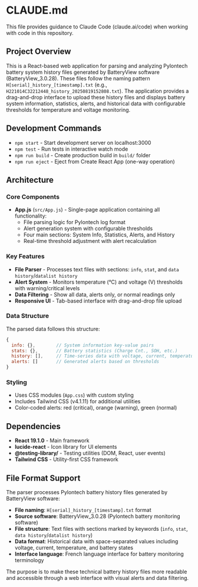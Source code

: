 # CLAUDE.md

This file provides guidance to Claude Code (claude.ai/code) when working with code in this repository.

## Project Overview

This is a React-based web application for parsing and analyzing Pylontech battery system history files generated by BatteryView software (BatteryView_3.0.28). These files follow the naming pattern `H[serial]_history_[timestamp].txt` (e.g., `H221014C32212448_history_20250819152808.txt`). The application provides a drag-and-drop interface to upload these history files and displays battery system information, statistics, alerts, and historical data with configurable thresholds for temperature and voltage monitoring.

## Development Commands

- `npm start` - Start development server on localhost:3000
- `npm test` - Run tests in interactive watch mode
- `npm run build` - Create production build in `build/` folder
- `npm run eject` - Eject from Create React App (one-way operation)

## Architecture

### Core Components

- **App.js** (`src/App.js`) - Single-page application containing all functionality:
  - File parsing logic for Pylontech log format
  - Alert generation system with configurable thresholds
  - Four main sections: System Info, Statistics, Alerts, and History
  - Real-time threshold adjustment with alert recalculation

### Key Features

- **File Parser** - Processes text files with sections: `info`, `stat`, and `data history`/`datalist history`
- **Alert System** - Monitors temperature (°C) and voltage (V) thresholds with warning/critical levels
- **Data Filtering** - Show all data, alerts only, or normal readings only
- **Responsive UI** - Tab-based interface with drag-and-drop file upload

### Data Structure

The parsed data follows this structure:
```javascript
{
  info: {},        // System information key-value pairs
  stats: {},       // Battery statistics (Charge Cnt., SOH, etc.)
  history: [],     // Time-series data with voltage, current, temperature
  alerts: []       // Generated alerts based on thresholds
}
```

### Styling

- Uses CSS modules (`App.css`) with custom styling
- Includes Tailwind CSS (v4.1.11) for additional utilities
- Color-coded alerts: red (critical), orange (warning), green (normal)

## Dependencies

- **React 19.1.0** - Main framework
- **lucide-react** - Icon library for UI elements
- **@testing-library/** - Testing utilities (DOM, React, user events)
- **Tailwind CSS** - Utility-first CSS framework

## File Format Support

The parser processes Pylontech battery history files generated by BatteryView software:
- **File naming**: `H[serial]_history_[timestamp].txt` format
- **Source software**: BatteryView_3.0.28 (Pylontech battery monitoring software)
- **File structure**: Text files with sections marked by keywords (`info`, `stat`, `data history`/`datalist history`)
- **Data format**: Historical data with space-separated values including voltage, current, temperature, and battery states
- **Interface language**: French language interface for battery monitoring terminology

The purpose is to make these technical battery history files more readable and accessible through a web interface with visual alerts and data filtering.